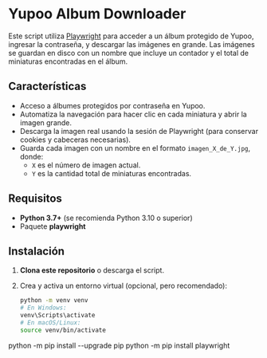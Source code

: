 # Yupoo Album Downloader

Este script utiliza [Playwright](https://playwright.dev/) para acceder a un álbum protegido de Yupoo, ingresar la contraseña, y descargar las imágenes en grande. Las imágenes se guardan en disco con un nombre que incluye un contador y el total de miniaturas encontradas en el álbum.

## Características

- Acceso a álbumes protegidos por contraseña en Yupoo.
- Automatiza la navegación para hacer clic en cada miniatura y abrir la imagen grande.
- Descarga la imagen real usando la sesión de Playwright (para conservar cookies y cabeceras necesarias).
- Guarda cada imagen con un nombre en el formato `imagen_X_de_Y.jpg`, donde:
  - `X` es el número de imagen actual.
  - `Y` es la cantidad total de miniaturas encontradas.

## Requisitos

- **Python 3.7+** (se recomienda Python 3.10 o superior)
- Paquete **playwright**

## Instalación

1. **Clona este repositorio** o descarga el script.
2. Crea y activa un entorno virtual (opcional, pero recomendado):

   ```bash
   python -m venv venv
   # En Windows:
   venv\Scripts\activate
   # En macOS/Linux:
   source venv/bin/activate

python -m pip install --upgrade pip
python -m pip install playwright
